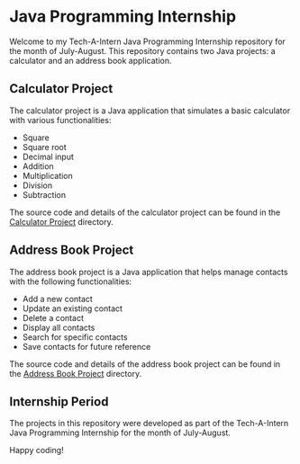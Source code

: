 # Java Programming Internship

Welcome to my Tech-A-Intern Java Programming Internship repository for the month of July-August. This repository contains two Java projects: a calculator and an address book application.

## Calculator Project

The calculator project is a Java application that simulates a basic calculator with various functionalities:
- Square 
- Square root
- Decimal input
- Addition
- Multiplication
- Division
- Subtraction

The source code and details of the calculator project can be found in the [Calculator Project](https://github.com/ankytastic/TAIRP/tree/main/Task1_Calc_App) directory.

## Address Book Project

The address book project is a Java application that helps manage contacts with the following functionalities:

- Add a new contact
- Update an existing contact
- Delete a contact
- Display all contacts
- Search for specific contacts
- Save contacts for future reference

The source code and details of the address book project can be found in the [Address Book Project](./Task2_Address_App) directory.

## Internship Period

The projects in this repository were developed as part of the Tech-A-Intern Java Programming Internship for the month of July-August.

Happy coding!
